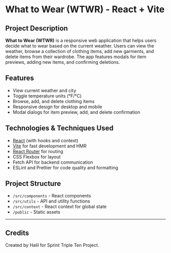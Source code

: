 # What to Wear (WTWR) - React + Vite

## Project Description

**What to Wear (WTWR)** is a responsive web application that helps users decide what to wear based on the current weather. Users can view the weather, browse a collection of clothing items, add new garments, and delete items from their wardrobe. The app features modals for item previews, adding new items, and confirming deletions.

## Features

- View current weather and city
- Toggle temperature units (°F/°C)
- Browse, add, and delete clothing items
- Responsive design for desktop and mobile
- Modal dialogs for item preview, add, and delete confirmation

## Technologies & Techniques Used

- [React](https://react.dev/) (with hooks and context)
- [Vite](https://vitejs.dev/) for fast development and HMR
- [React Router](https://reactrouter.com/) for routing
- CSS Flexbox for layout
- Fetch API for backend communication
- ESLint and Prettier for code quality and formatting



## Project Structure

- `/src/components` - React components
- `/src/utils` - API and utility functions
- `/src/context` - React context for global state
- `/public` - Static assets

---

## Credits

Created by Halil for Sprint Triple Ten Project.



